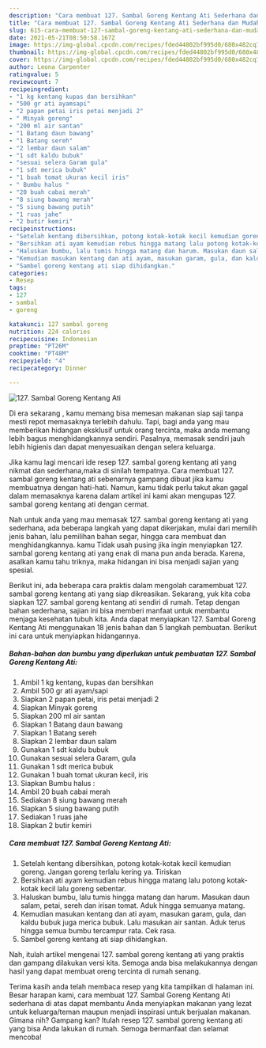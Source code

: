 ```yaml
---
description: "Cara membuat 127. Sambal Goreng Kentang Ati Sederhana dan Mudah Dibuat"
title: "Cara membuat 127. Sambal Goreng Kentang Ati Sederhana dan Mudah Dibuat"
slug: 615-cara-membuat-127-sambal-goreng-kentang-ati-sederhana-dan-mudah-dibuat
date: 2021-05-21T08:50:58.167Z
image: https://img-global.cpcdn.com/recipes/fded44802bf995d0/680x482cq70/127-sambal-goreng-kentang-ati-foto-resep-utama.jpg
thumbnail: https://img-global.cpcdn.com/recipes/fded44802bf995d0/680x482cq70/127-sambal-goreng-kentang-ati-foto-resep-utama.jpg
cover: https://img-global.cpcdn.com/recipes/fded44802bf995d0/680x482cq70/127-sambal-goreng-kentang-ati-foto-resep-utama.jpg
author: Leona Carpenter
ratingvalue: 5
reviewcount: 7
recipeingredient:
- "1 kg kentang kupas dan bersihkan"
- "500 gr ati ayamsapi"
- "2 papan petai iris petai menjadi 2"
- " Minyak goreng"
- "200 ml air santan"
- "1 Batang daun bawang"
- "1 Batang sereh"
- "2 lembar daun salam"
- "1 sdt kaldu bubuk"
- "sesuai selera Garam gula"
- "1 sdt merica bubuk"
- "1 buah tomat ukuran kecil iris"
- " Bumbu halus "
- "20 buah cabai merah"
- "8 siung bawang merah"
- "5 siung bawang putih"
- "1 ruas jahe"
- "2 butir kemiri"
recipeinstructions:
- "Setelah kentang dibersihkan, potong kotak-kotak kecil kemudian goreng. Jangan goreng terlalu kering ya. Tiriskan"
- "Bersihkan ati ayam kemudian rebus hingga matang lalu potong kotak-kotak kecil lalu goreng sebentar."
- "Haluskan bumbu, lalu tumis hingga matang dan harum. Masukan daun salam, petai, sereh dan irisan tomat. Aduk hingga semuanya matang."
- "Kemudian masukan kentang dan ati ayam, masukan garam, gula, dan kaldu bubuk juga merica bubuk. Lalu masukan air santan. Aduk terus hingga semua bumbu tercampur rata. Cek rasa."
- "Sambel goreng kentang ati siap dihidangkan."
categories:
- Resep
tags:
- 127
- sambal
- goreng

katakunci: 127 sambal goreng 
nutrition: 224 calories
recipecuisine: Indonesian
preptime: "PT26M"
cooktime: "PT48M"
recipeyield: "4"
recipecategory: Dinner

---
```



![127. Sambal Goreng Kentang Ati](https://img-global.cpcdn.com/recipes/fded44802bf995d0/680x482cq70/127-sambal-goreng-kentang-ati-foto-resep-utama.jpg)

Di era  sekarang , kamu memang bisa memesan makanan siap saji tanpa mesti repot memasaknya terlebih dahulu. Tapi, bagi anda yang mau memberikan hidangan eksklusif untuk orang tercinta, maka anda memang lebih bagus menghidangkannya sendiri. Pasalnya, memasak sendiri jauh lebih higienis dan dapat menyesuaikan dengan selera keluarga.

Jika kamu lagi mencari ide resep 127. sambal goreng kentang ati yang nikmat dan sederhana,maka di sinilah tempatnya. Cara membuat 127. sambal goreng kentang ati  sebenarnya gampang dibuat jika kamu membuatnya dengan hati-hati. Namun, kamu tidak perlu takut akan gagal dalam memasaknya 
karena dalam artikel ini kami akan mengupas 127. sambal goreng kentang ati dengan cermat.  



Nah untuk anda yang mau memasak 127. sambal goreng kentang ati yang sederhana, ada beberapa langkah yang dapat dikerjakan, mulai dari memilih jenis bahan, lalu pemilihan bahan segar, hingga cara membuat dan menghidangkannya. kamu Tidak usah pusing jika ingin menyiapkan 127. sambal goreng kentang ati yang enak di mana pun anda berada. Karena, asalkan kamu  tahu triknya, maka hidangan ini bisa menjadi sajian yang spesial.

Berikut ini, ada beberapa cara praktis  dalam mengolah caramembuat 127. sambal goreng kentang ati yang siap dikreasikan. Sekarang, yuk kita coba siapkan 127. sambal goreng kentang ati sendiri di rumah. Tetap dengan bahan sederhana, sajian ini bisa memberi manfaat untuk membantu menjaga kesehatan tubuh kita. Anda dapat menyiapkan 127. Sambal Goreng Kentang Ati menggunakan 18 jenis bahan dan 5 langkah pembuatan. Berikut ini cara untuk menyiapkan hidangannya.

<!--inarticleads1-->

##### Bahan-bahan dan bumbu yang diperlukan untuk pembuatan 127. Sambal Goreng Kentang Ati:

1. Ambil 1 kg kentang, kupas dan bersihkan
1. Ambil 500 gr ati ayam/sapi
1. Siapkan 2 papan petai, iris petai menjadi 2
1. Siapkan  Minyak goreng
1. Siapkan 200 ml air santan
1. Siapkan 1 Batang daun bawang
1. Siapkan 1 Batang sereh
1. Siapkan 2 lembar daun salam
1. Gunakan 1 sdt kaldu bubuk
1. Gunakan sesuai selera Garam, gula
1. Gunakan 1 sdt merica bubuk
1. Gunakan 1 buah tomat ukuran kecil, iris
1. Siapkan  Bumbu halus :
1. Ambil 20 buah cabai merah
1. Sediakan 8 siung bawang merah
1. Siapkan 5 siung bawang putih
1. Sediakan 1 ruas jahe
1. Siapkan 2 butir kemiri




<!--inarticleads2-->

##### Cara membuat 127. Sambal Goreng Kentang Ati:

1. Setelah kentang dibersihkan, potong kotak-kotak kecil kemudian goreng. Jangan goreng terlalu kering ya. Tiriskan
1. Bersihkan ati ayam kemudian rebus hingga matang lalu potong kotak-kotak kecil lalu goreng sebentar.
1. Haluskan bumbu, lalu tumis hingga matang dan harum. Masukan daun salam, petai, sereh dan irisan tomat. Aduk hingga semuanya matang.
1. Kemudian masukan kentang dan ati ayam, masukan garam, gula, dan kaldu bubuk juga merica bubuk. Lalu masukan air santan. Aduk terus hingga semua bumbu tercampur rata. Cek rasa.
1. Sambel goreng kentang ati siap dihidangkan.




Nah, itulah artikel mengenai  127. sambal goreng kentang ati  yang praktis dan gampang dilakukan versi kita. Semoga anda bisa melakukannya dengan hasil yang dapat membuat oreng tercinta di rumah senang. 

Terima kasih anda telah membaca resep yang kita tampilkan di halaman ini. Besar harapan kami, cara membuat  127. Sambal Goreng Kentang Ati sederhana di atas dapat membantu Anda menyiapkan makanan yang lezat untuk keluarga/teman maupun menjadi inspirasi untuk berjualan makanan. Gimana nih? Gampang kan? Itulah resep 127. sambal goreng kentang ati yang bisa Anda lakukan di rumah. Semoga bermanfaat dan selamat mencoba!

